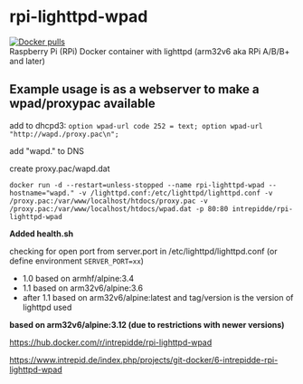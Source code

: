 # rpi-lighttpd-wpad
<a href="https://hub.docker.com/r/intrepidde/rpi-lighttpd-wpad"><img src="https://img.shields.io/docker/pulls/intrepidde/rpi-lighttpd-wpad.svg?style=plastic&logo=appveyor" alt="Docker pulls"/></a><br>
Raspberry Pi (RPi) Docker container with lighttpd
(arm32v6 aka RPi A/B/B+ and later)

## Example usage is as a webserver to make a wpad/proxypac available

add to dhcpd3: ```option wpad-url code 252 = text; option wpad-url "http://wapd./proxy.pac\n";```

add "wapd." to DNS

create proxy.pac/wapd.dat

```docker run -d --restart=unless-stopped --name rpi-lighttpd-wpad --hostname="wapd." -v /lighttpd.conf:/etc/lighttpd/lighttpd.conf -v /proxy.pac:/var/www/localhost/htdocs/proxy.pac -v /proxy.pac:/var/www/localhost/htdocs/wpad.dat -p 80:80 intrepidde/rpi-lighttpd-wpad```


__Added health.sh__

checking for open port from server.port in /etc/lighttpd/lighttpd.conf (or define environment ```SERVER_PORT=xx```)


* 1.0 based on armhf/alpine:3.4
* 1.1 based on arm32v6/alpine:3.6
* after 1.1 based on arm32v6/alpine:latest and tag/version is the version of lighttpd used

__based on arm32v6/alpine:3.12 (due to restrictions with newer versions)__


https://hub.docker.com/r/intrepidde/rpi-lighttpd-wpad

https://www.intrepid.de/index.php/projects/git-docker/6-intrepidde-rpi-lighttpd-wpad
